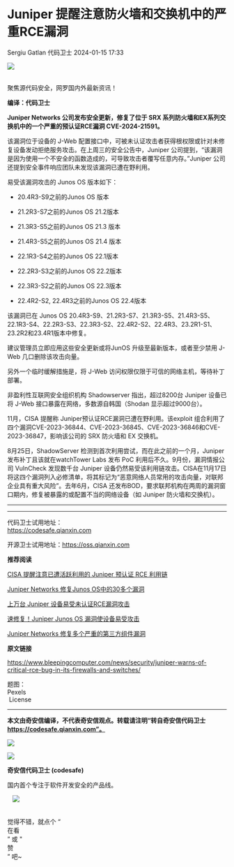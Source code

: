 #  Juniper 提醒注意防火墙和交换机中的严重RCE漏洞   
Sergiu Gatlan  代码卫士   2024-01-15 17:33  
  
![](https://mmbiz.qpic.cn/mmbiz_gif/Az5ZsrEic9ot90z9etZLlU7OTaPOdibteeibJMMmbwc29aJlDOmUicibIRoLdcuEQjtHQ2qjVtZBt0M5eVbYoQzlHiaw/640?wx_fmt=gif "")  
  
   
聚焦源代码安全，网罗国内外最新资讯！  
  
**编译：代码卫士**  
  
**Juniper Networks 公司发布安全更新，修复了位于 SRX 系列防火墙和EX系列交换机中的一个严重的预认证RCE漏洞 CVE-2024-21591。**  
  
  
该漏洞位于设备的 J-Web 配置接口中，可被未认证攻击者获得根权限或针对未修复设备发动拒绝服务攻击。在上周三的安全公告中，Juniper 公司提到，“该漏洞是因为使用一个不安全的函数造成的，可导致攻击者覆写任意内存。”Juniper 公司还提到安全事件响应团队未发现该漏洞已遭在野利用。  
  
易受该漏洞攻击的 Junos OS 版本如下：  
  
- 20.4R3-S9之前的Junos OS 版本  
  
- 21.2R3-S7之前的Junos OS 21.2版本  
  
- 21.3R3-S5之前的Junos OS 21.3 版本  
  
- 21.4R3-S5之前的Junos OS 21.4 版本  
  
- 22.1R3-S4之前的Junos OS 22.1版本  
  
- 22.2R3-S3之前的Junos OS 22.2版本  
  
- 22.3R3-S2之前的Junos OS 22.3版本  
  
- 22.4R2-S2, 22.4R3之前的Junos OS 22.4版本  
  
  
  
该漏洞已在 Junos OS 20.4R3-S9、21.2R3-S7、21.3R3-S5、21.4R3-S5、22.1R3-S4、22.2R3-S3、22.3R3-S2、22.4R2-S2、22.4R3、23.2R1-S1、23.2R2和23.4R1版本中修复。  
  
建议管理员立即应用这些安全更新或将JunOS 升级至最新版本，或者至少禁用 J-Web 几口删除该攻击向量。  
  
另外一个临时缓解措施是，将 J-Web 访问权限仅限于可信的网络主机，等待补丁部署。  
  
非盈利性互联网安全组织机构 Shadowserver 指出，超过8200台 Juniper 设备已将 J-Web 接口暴露在网络，多数源自韩国（Shodan 显示超过9000台）。  
  
11月，CISA 提醒称 Juniper预认证RCE漏洞已遭在野利用。该exploit 组合利用了四个漏洞CVE-2023-36844、CVE-2023-36845、CVE-2023-36846和CVE-2023-36847，影响该公司的 SRX 防火墙和 EX 交换机。  
  
8月25日，ShadowServer 检测到首次利用尝试，而在此之前的一个月，Juniper 发布补丁且该就在watchTower Labs 发布 PoC 利用后不久。9月份，漏洞情报公司 VulnCheck 发现数千台 Juniper 设备仍然易受该利用链攻击。CISA在11月17日将这四个漏洞列入必修清单，将其标记为“恶意网络人员常用的攻击向量，对联邦企业具有重大风险”。去年6月，CISA 还发布BOD，要求联邦机构在两周的漏洞窗口期内，修复被暴露的或配置不当的网络设备（如 Juniper 防火墙和交换机）。  
  
****  
  
  
****  
代码卫士试用地址：  
https://codesafe.qianxin.com  
  
开源卫士试用地址：https://oss.qianxin.com  
  
  
  
  
  
  
  
  
  
  
  
  
**推荐阅读**  
  
[CISA 提醒注意已遭活跃利用的 Juniper 预认证 RCE 利用链](http://mp.weixin.qq.com/s?__biz=MzI2NTg4OTc5Nw==&mid=2247518122&idx=1&sn=d6b5a20e45ee8897ed249a7bdde21ebb&chksm=ea94b6c0dde33fd6d3d93c996ad772d6f9f1d4744294db1c793f9f4cd69798f6515ac436fa3c&scene=21#wechat_redirect)  
  
  
[Juniper Networks 修复Junos OS中的30多个漏洞](http://mp.weixin.qq.com/s?__biz=MzI2NTg4OTc5Nw==&mid=2247517894&idx=2&sn=dfa23961cb9b4c490ab70b8e96d111c7&chksm=ea94b7acdde33ebaab16086f440a9e1bced5c6e4ff4629c4650ec7c2900ac81edeec34946ada&scene=21#wechat_redirect)  
  
  
[上万台 Juniper 设备易受未认证RCE漏洞攻击](http://mp.weixin.qq.com/s?__biz=MzI2NTg4OTc5Nw==&mid=2247517693&idx=3&sn=cf7aebe9fc74cea2001da86238add0cb&chksm=ea94b497dde33d81e53986ae709bb0281448e059268e057b632beb1f3589b7d6b28b9dc32158&scene=21#wechat_redirect)  
  
  
[速修复！Juniper Junos OS 漏洞使设备易受攻击](http://mp.weixin.qq.com/s?__biz=MzI2NTg4OTc5Nw==&mid=2247517407&idx=1&sn=05e2d2e97807df0ba39c7ef3ac5d51bf&chksm=ea94b5b5dde33ca35b8400aefa41a5828e3b415b6b156f9d119ed338b388bad433656c88fedf&scene=21#wechat_redirect)  
  
  
[Juniper Networks 修复多个严重的第三方组件漏洞](http://mp.weixin.qq.com/s?__biz=MzI2NTg4OTc5Nw==&mid=2247516252&idx=2&sn=546ab537a158f4562912d5ce5c76c6ac&chksm=ea94b136dde338205c6567186607ee7781fff2af825518c69732f7f401efd9705272298cb50f&scene=21#wechat_redirect)  
  
  
  
  
**原文链接**  
  
https://www.bleepingcomputer.com/news/security/juniper-warns-of-critical-rce-bug-in-its-firewalls-and-switches/  
  
  
题图：  
Pexels  
 License  
  
****  
**本文由奇安信编译，不代表奇安信观点。转载请注明“转自奇安信代码卫士 https://codesafe.qianxin.com”。**  
  
  
  
  
![](https://mmbiz.qpic.cn/mmbiz_jpg/oBANLWYScMSf7nNLWrJL6dkJp7RB8Kl4zxU9ibnQjuvo4VoZ5ic9Q91K3WshWzqEybcroVEOQpgYfx1uYgwJhlFQ/640?wx_fmt=jpeg "")  
  
![](https://mmbiz.qpic.cn/mmbiz_jpg/oBANLWYScMSN5sfviaCuvYQccJZlrr64sRlvcbdWjDic9mPQ8mBBFDCKP6VibiaNE1kDVuoIOiaIVRoTjSsSftGC8gw/640?wx_fmt=jpeg "")  
  
**奇安信代码卫士 (codesafe)**  
  
国内首个专注于软件开发安全的产品线。  
  
   ![](https://mmbiz.qpic.cn/mmbiz_gif/oBANLWYScMQ5iciaeKS21icDIWSVd0M9zEhicFK0rbCJOrgpc09iaH6nvqvsIdckDfxH2K4tu9CvPJgSf7XhGHJwVyQ/640?wx_fmt=gif "")  
  
   
觉得不错，就点个 “  
在看  
” 或 "  
赞  
” 吧~  
  
